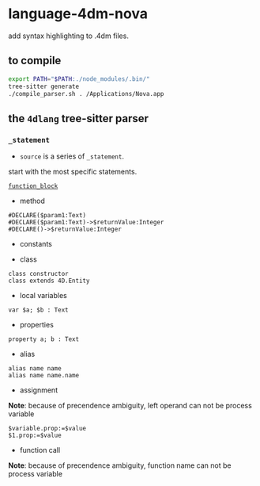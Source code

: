 # language-4dm-nova
add syntax highlighting to .4dm files.

## to compile

```sh
export PATH="$PATH:./node_modules/.bin/"
tree-sitter generate
./compile_parser.sh . /Applications/Nova.app
```

## the `4dlang` tree-sitter parser

### `_statement`

* `source` is a series of `_statement`.

start with the most specific statements.

[`function_block`](https://github.com/miyako/language-4dm-nova/blob/main/corpus/1.%20function_block.txt)


* method

```4d
#DECLARE($param1:Text)
#DECLARE($param1:Text)->$returnValue:Integer
#DECLARE()->$returnValue:Integer 
```

* constants
 
* class

```4d
class constructor
class extends 4D.Entity
```

* local variables

```4d
var $a; $b : Text
```

* properties

```4d
property a; b : Text
```

* alias

```4d
alias name name
alias name name.name
```

* assignment

**Note**: because of precendence ambiguity, left operand can not be process variable

```4d
$variable.prop:=$value
$1.prop:=$value
```

* function call

**Note**: because of precendence ambiguity, function name can not be process variable


